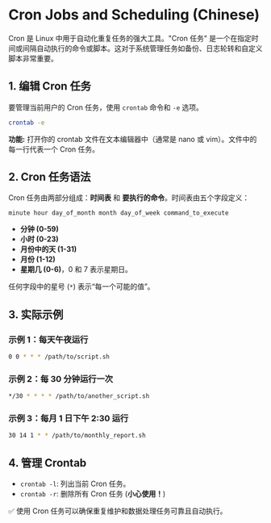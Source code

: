 

# Cron Jobs and Scheduling (Chinese)

Cron 是 Linux 中用于自动化重复任务的强大工具。"Cron 任务" 是一个在指定时间或间隔自动执行的命令或脚本。这对于系统管理任务如备份、日志轮转和自定义脚本非常重要。

## 1. 编辑 Cron 任务

要管理当前用户的 Cron 任务，使用 `crontab` 命令和 `-e` 选项。

```bash
crontab -e
```

**功能:** 打开你的 crontab 文件在文本编辑器中（通常是 nano 或 vim）。文件中的每一行代表一个 Cron 任务。

## 2. Cron 任务语法

Cron 任务由两部分组成：**时间表** 和 **要执行的命令**。时间表由五个字段定义：

```
minute hour day_of_month month day_of_week command_to_execute
```

* **分钟 (0-59)**
* **小时 (0-23)**
* **月份中的天 (1-31)**
* **月份 (1-12)**
* **星期几 (0-6)**，0 和 7 表示星期日。

任何字段中的星号 (`*`) 表示“每一个可能的值”。

## 3. 实际示例

### 示例 1：每天午夜运行

```bash
0 0 * * * /path/to/script.sh
```

### 示例 2：每 30 分钟运行一次

```bash
*/30 * * * * /path/to/another_script.sh
```

### 示例 3：每月 1 日下午 2:30 运行

```bash
30 14 1 * * /path/to/monthly_report.sh
```

## 4. 管理 Crontab

* `crontab -l`: 列出当前 Cron 任务。
* `crontab -r`: 删除所有 Cron 任务 (**小心使用！**)

✅ 使用 Cron 任务可以确保重复维护和数据处理任务可靠且自动执行。
